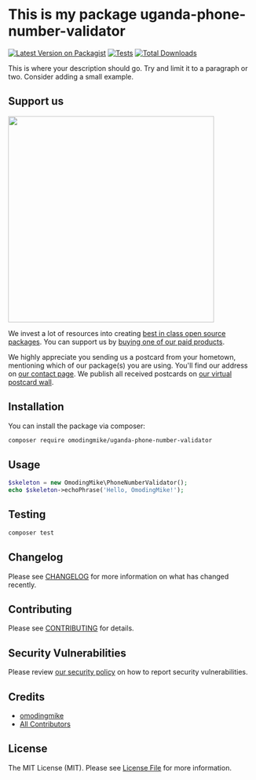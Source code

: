# This is my package uganda-phone-number-validator

[![Latest Version on Packagist](https://img.shields.io/packagist/v/omodingmike/uganda-phone-number-validator.svg?style=flat-square)](https://packagist.org/packages/omodingmike/uganda-phone-number-validator)
[![Tests](https://img.shields.io/github/actions/workflow/status/omodingmike/uganda-phone-number-validator/run-tests.yml?branch=main&label=tests&style=flat-square)](https://github.com/omodingmike/uganda-phone-number-validator/actions/workflows/run-tests.yml)
[![Total Downloads](https://img.shields.io/packagist/dt/omodingmike/uganda-phone-number-validator.svg?style=flat-square)](https://packagist.org/packages/omodingmike/uganda-phone-number-validator)

This is where your description should go. Try and limit it to a paragraph or two. Consider adding a small example.

## Support us

[<img src="https://github-ads.s3.eu-central-1.amazonaws.com/uganda-phone-number-validator.jpg?t=1" width="419px" />](https://spatie.be/github-ad-click/uganda-phone-number-validator)

We invest a lot of resources into creating [best in class open source packages](https://spatie.be/open-source). You can support us by [buying one of our paid products](https://spatie.be/open-source/support-us).

We highly appreciate you sending us a postcard from your hometown, mentioning which of our package(s) you are using. You'll find our address on [our contact page](https://spatie.be/about-us). We publish all received postcards on [our virtual postcard wall](https://spatie.be/open-source/postcards).

## Installation

You can install the package via composer:

```bash
composer require omodingmike/uganda-phone-number-validator
```

## Usage

```php
$skeleton = new OmodingMike\PhoneNumberValidator();
echo $skeleton->echoPhrase('Hello, OmodingMike!');
```

## Testing

```bash
composer test
```

## Changelog

Please see [CHANGELOG](CHANGELOG.md) for more information on what has changed recently.

## Contributing

Please see [CONTRIBUTING](https://github.com/spatie/.github/blob/main/CONTRIBUTING.md) for details.

## Security Vulnerabilities

Please review [our security policy](../../security/policy) on how to report security vulnerabilities.

## Credits

- [omodingmike](https://github.com/omodingmike)
- [All Contributors](../../contributors)

## License

The MIT License (MIT). Please see [License File](LICENSE.md) for more information.
